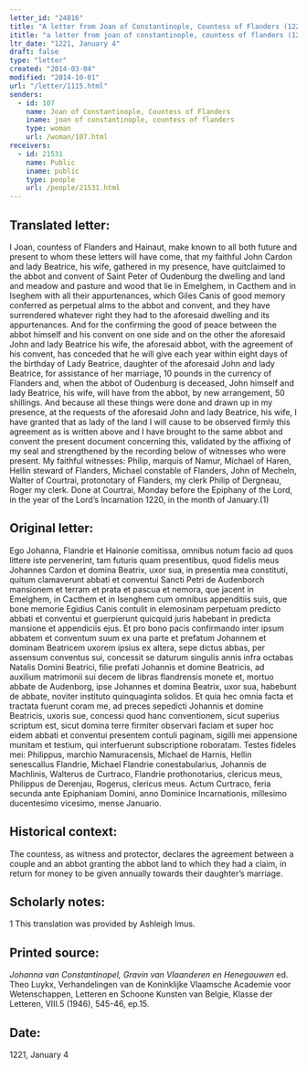 ```yaml
---
letter_id: "24816"
title: "A letter from Joan of Constantinople, Countess of Flanders (1221, January 4)"
ititle: "a letter from joan of constantinople, countess of flanders (1221, january 4)"
ltr_date: "1221, January 4"
draft: false
type: "letter"
created: "2014-03-04"
modified: "2014-10-01"
url: "/letter/1115.html"
senders:
  - id: 107
    name: Joan of Constantinople, Countess of Flanders
    iname: joan of constantinople, countess of flanders
    type: woman
    url: /woman/107.html
receivers:
  - id: 21531
    name: Public
    iname: public
    type: people
    url: /people/21531.html
---
```

<h2> Translated letter:</h2>I Joan, countess of Flanders and Hainaut, make known to all both future and present to whom these letters will have come, that my faithful John Cardon and lady Beatrice, his wife, gathered in my presence, have quitclaimed to the abbot and convent of Saint Peter of Oudenburg the dwelling and land and meadow and pasture and wood that lie in Emelghem, in Cacthem and in Iseghem with all their appurtenances, which Giles Canis of good memory conferred as perpetual alms to the abbot and convent, and they have surrendered whatever right they had to the aforesaid dwelling and its appurtenances.  And for the confirming the good of peace between the abbot himself and his convent on one side and on the other the aforesaid John and lady Beatrice his wife, the aforesaid abbot, with the agreement of his convent, has conceded that he will give each year within eight days of the birthday of Lady Beatrice, daughter of the aforesaid John and lady Beatrice, for assistance of her marriage, 10 pounds in the currency of Flanders and, when the abbot of Oudenburg is deceased, John himself and lady Beatrice, his wife, will have from the abbot, by new arrangement, 50 shillings.
	And because all these things were done and drawn up in my presence, at the requests of the aforesaid John and lady Beatrice, his wife, I have granted that as lady of the land I will cause to be observed firmly this agreement as is written above and I have brought to the same abbot and convent the present document concerning this, validated by the affixing of my seal and strengthened by the recording below of witnesses who were present.  My faithful witnesses:  Philip, marquis of Namur, Michael of Haren, Hellin steward of Flanders, Michael constable of Flanders, John of Mecheln, Walter of Courtrai, protonotary of Flanders, my clerk Philip of Dergneau, Roger my clerk.
	Done at Courtrai, Monday before the Epiphany of the Lord, in the year of the Lord’s Incarnation 1220, in the month of January.(1)
<h2 class="mt-4"> Original letter:</h2>Ego Johanna, Flandrie et Hainonie comitissa, omnibus notum facio ad quos littere iste pervenerint, tam futuris quam presentibus, quod fidelis meus Johannes Cardon et domina Beatrix, uxor sua, in presentia mea constituti, quitum clamaverunt abbati et conventui Sancti Petri de Audenborch mansionem et terram et prata et pascua et nemora, que jacent in Emelghem, in Cacthem et in Isenghem cum omnibus appenditiis suis, que bone memorie Egidius Canis contulit in elemosinam perpetuam predicto abbati et conventui et guerpierunt quicquid juris habebant in predicta mansione et appendiciis ejus. Et pro bono pacis confirmando inter ipsum abbatem et conventum suum ex una parte et prefatum Johannem et dominam Beatricem uxorem ipsius ex altera, sepe dictus abbas, per assensum conventus sui, concessit se daturum singulis annis infra octabas Natalis Domini Beatrici, filie prefati Johannis et domine Beatricis, ad auxilium matrimonii sui decem de libras flandrensis monete et, mortuo abbate de Audenborg, ipse Johannes et domina Beatrix, uxor sua, habebunt de abbate, noviter instituto quinquaginta solidos.
Et quia hec omnia facta et tractata  fuerunt coram me, ad preces sepedicti Johannis et domine Beatricis, uxoris sue, concessi quod hanc conventionem, sicut superius scriptum est, sicut domina terre firmiter observari faciam et super hoc eidem abbati et conventui presentem contuli paginam, sigilli mei appensione munitam et testium, qui interfuerunt subscriptione roboratam. Testes fideles mei: Philippus, marchio Namuracensis, Michael de Harnis, Hellin senescallus Flandrie, Michael Flandrie conestabularius, Johannis de Machlinis, Walterus de Curtraco, Flandrie prothonotarius, clericus meus, Philippus de Derenjau, Rogerus, clericus meus.
Actum Curtraco, feria secunda ante Epiphaniam Domini, anno Dominice Incarnationis, millesimo ducentesimo vicesimo, mense Januario.
<h2 class="mt-4"> Historical context:</h2>The countess, as witness and protector, declares the agreement between a couple and an abbot granting the abbot land to which they had a claim, in return for money to be given annually towards their daughter’s marriage.
<h2 class="mt-4"> Scholarly notes:</h2>1 This translation was provided by Ashleigh Imus.
<h2 class="mt-4"> Printed source:</h2><p><em>Johanna van Constantinopel, Gravin van Vlaanderen en Henegouwen</em> ed. Theo Luykx, Verhandelingen van de Koninklijke Vlaamsche Academie voor Wetenschappen, Letteren en Schoone Kunsten van Belgie, Klasse der Letteren, VIII.5 (1946), 545-46, ep.15.</p><h2 class="mt-4"> Date:</h2>1221, January 4